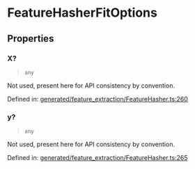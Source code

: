 # FeatureHasherFitOptions

## Properties

### X?

> `any`

Not used, present here for API consistency by convention.

Defined in:  [generated/feature\_extraction/FeatureHasher.ts:260](https://github.com/transitive-bullshit/scikit-learn-ts/blob/92ab806/packages/sklearn/src/generated/feature_extraction/FeatureHasher.ts#L260)

### y?

> `any`

Not used, present here for API consistency by convention.

Defined in:  [generated/feature\_extraction/FeatureHasher.ts:265](https://github.com/transitive-bullshit/scikit-learn-ts/blob/92ab806/packages/sklearn/src/generated/feature_extraction/FeatureHasher.ts#L265)
